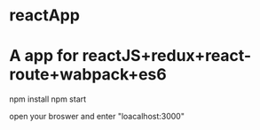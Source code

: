 # reactApp
# A app for reactJS+redux+react-route+wabpack+es6

npm install 
npm start

open your broswer and enter "loacalhost:3000" 

